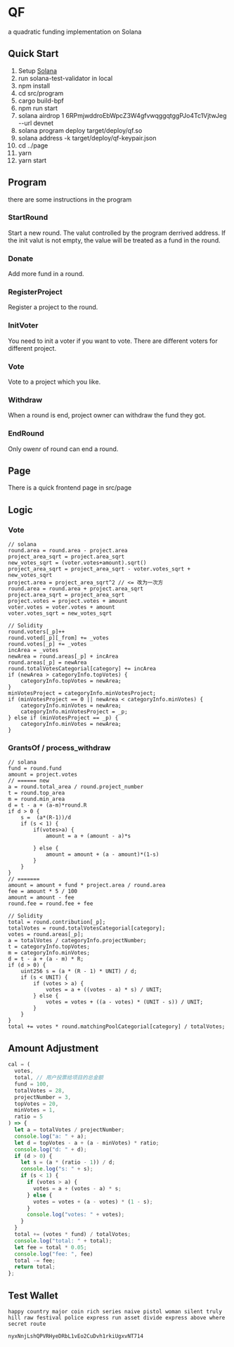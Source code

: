 # QF
a quadratic funding implementation on Solana

## Quick Start
1. Setup [Solana](https://github.com/solana-labs/solana)
2. run solana-test-validator in local
2. npm install
3. cd src/program
4. cargo build-bpf
5. npm run start
6. solana airdrop 1 6RPmjwddroEbWpcZ3W4gfvwqggqtggPJo4Tc1VjtwJeg --url devnet
7. solana program deploy target/deploy/qf.so
8. solana address -k target/deploy/qf-keypair.json
9. cd ../page
10. yarn
11. yarn start
   
## Program

there are some instructions in the program

### StartRound

Start a new round. The valut controlled by the program derrived address. If the init valut is not empty, the value will be treated as a fund in the round.

### Donate

Add more fund in a round.

### RegisterProject

Register a project to the round.

### InitVoter

You need to init a voter if you want to vote. There are different voters for different project.


### Vote

Vote to a project which you like.

### Withdraw

When a round is end, project owner can withdraw the fund they got.

### EndRound

Only owenr of round can end a round.

## Page

There is a quick frontend page in src/page

## Logic

### Vote 

```
// solana
round.area = round.area - project.area
project_area_sqrt = project.area_sqrt
new_votes_sqrt = (voter.votes+amount).sqrt()
project_area_sqrt = project_area_sqrt - voter.votes_sqrt + new_votes_sqrt
project.area = project_area_sqrt^2 // <= 改为一次方
round.area = round.area + project.area_sqrt
project.area_sqrt = project_area_sqrt
project.votes = project.votes + amount
voter.votes = voter.votes + amount
voter.votes_sqrt = new_votes_sqrt

// Solidity
round.voters[_p]++
round.voted[_p][_from] += _votes
round.votes[_p] += _votes
incArea = _votes
newArea = round.areas[_p] + incArea
round.areas[_p] = newArea
round.totalVotesCategorial[category] += incArea
if (newArea > categoryInfo.topVotes) {
    categoryInfo.topVotes = newArea;
}
minVotesProject = categoryInfo.minVotesProject;
if (minVotesProject == 0 || newArea < categoryInfo.minVotes) {
    categoryInfo.minVotes = newArea;
    categoryInfo.minVotesProject = _p;
} else if (minVotesProject == _p) {
    categoryInfo.minVotes = newArea;
}
```

### GrantsOf / process_withdraw

```
// solana
fund = round.fund
amount = project.votes
// ====== new
a = round.total_area / round.project_number 
t = round.top_area
m = round.min_area 
d = t - a + (a-m)*round.R 
if d > 0 {
    s =  (a*(R-1))/d
    if (s < 1) {
        if(votes>a) {
            amount = a + (amount - a)*s

        } else {
            amount = amount + (a - amount)*(1-s)
        }
    } 
}
// =======
amount = amount + fund * project.area / round.area
fee = amount * 5 / 100
amount = amount - fee
round.fee = round.fee + fee

// Solidity
total = round.contribution[_p];
totalVotes = round.totalVotesCategorial[category];
votes = round.areas[_p];
a = totalVotes / categoryInfo.projectNumber;
t = categoryInfo.topVotes;
m = categoryInfo.minVotes;
d = t - a + (a - m) * R;
if (d > 0) {
    uint256 s = (a * (R - 1) * UNIT) / d;
    if (s < UNIT) {
        if (votes > a) {
            votes = a + ((votes - a) * s) / UNIT;
        } else {
            votes = votes + ((a - votes) * (UNIT - s)) / UNIT;
        }
    }
}
total += votes * round.matchingPoolCategorial[category] / totalVotes;
```

## Amount Adjustment

```js
cal = (
  votes,
  total, // 用户投票给项目的总金额
  fund = 100,
  totalVotes = 28,
  projectNumber = 3,
  topVotes = 20,
  minVotes = 1,
  ratio = 5
) => {
  let a = totalVotes / projectNumber;
  console.log("a: " + a);
  let d = topVotes - a + (a - minVotes) * ratio;
  console.log("d: " + d);
  if (d > 0) {
    let s = (a * (ratio - 1)) / d;
    console.log("s: " + s);
    if (s < 1) {
      if (votes > a) {
        votes = a + (votes - a) * s;
      } else {
        votes = votes + (a - votes) * (1 - s);
      }
      console.log("votes: " + votes);
    }
  }
  total += (votes * fund) / totalVotes;
  console.log("total: " + total);
  let fee = total * 0.05;
  console.log("fee: ", fee)
  total -= fee;
  return total;
};
```

## Test Wallet

```
happy country major coin rich series naive pistol woman silent truly hill raw festival police express run asset divide express above where secret route

nyxNnjLshQPVRHyeDRbL1vEo2CuDvh1rkiUgxvNT714
```